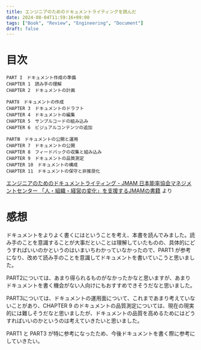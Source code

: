 ```yaml
---
title: エンジニアのためのドキュメントライティングを読んだ
date: 2024-08-04T11:59:16+09:00
tags: ["Book", "Review", "Engineering", "Document"]
draft: false
---
```


# 目次

```
PART I　ドキュメント作成の準備
CHAPTER 1　読み手の理解
CHAPTER 2　ドキュメントの計画

PARTⅡ　ドキュメントの作成
CHAPTER 3　ドキュメントのドラフト
CHAPTER 4　ドキュメントの編集
CHAPTER 5　サンプルコードの組み込み
CHAPTER 6　ビジュアルコンテンツの追加

PARTⅢ　ドキュメントの公開と運用
CHAPTER 7　ドキュメントの公開
CHAPTER 8　フィードバックの収集と組み込み
CHAPTER 9　ドキュメントの品質測定
CHAPTER 10　ドキュメントの構成
CHAPTER 11　ドキュメントの保守と非推奨化 
```

[エンジニアのためのドキュメントライティング - JMAM 日本能率協会マネジメントセンター 「人・組織・経営の変化」を支援するJMAMの書籍](https://pub.jmam.co.jp/book/b622627.html) より



# 感想

ドキュメントをよりよく書くにはということを考え、本書を読んでみました。読み手のことを意識することが大事だといことは理解していたものの、具体的にどうすればいいのかというのはいまいちわかっていなかったので、PART1 が参考になり、改めて読み手のことを意識してドキュメントを書いていこうと思いました。

PART2については、あまり得られるものがなかったかなと思いますが、あまりドキュメントを書く機会がない人向けにもおすすめできそうだなと思いました。

PART3については、ドキュメントの運用面について、これまであまり考えていないことがあり、CHAPTER 9 のドキュメントの品質測定については、現在の現実的には難しそうだなと思いましたが、ドキュメントの品質を高めるためにはどうすればいいのかというのは考えていきたいと思いました。

PART1 と PART3 が特に参考になったため、今後ドキュメントを書く際に参考にしていきたい。
